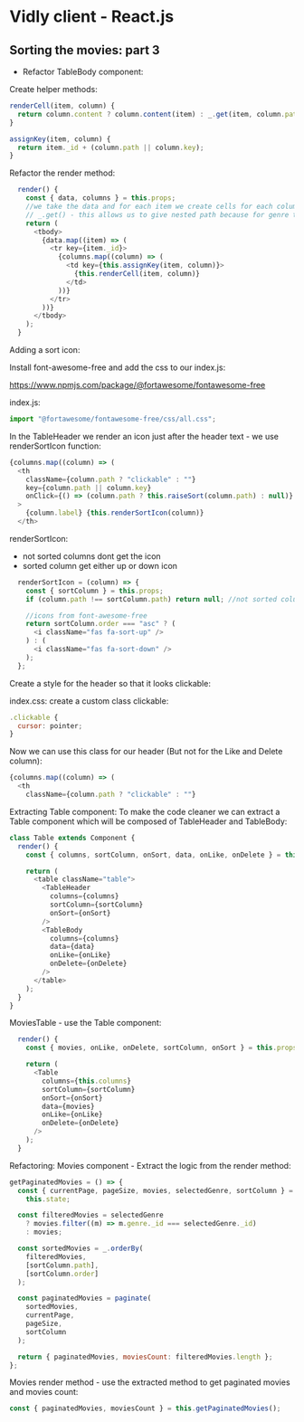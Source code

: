 # Vidly client - React.js

## Sorting the movies: part 3

- Refactor TableBody component:

Create helper methods:
```javascript
renderCell(item, column) {
  return column.content ? column.content(item) : _.get(item, column.path);
}

assignKey(item, column) {
  return item._id + (column.path || column.key);
}
```
Refactor the render method:
```javascript
  render() {
    const { data, columns } = this.props;
    //we take the data and for each item we create cells for each column.
    // _.get() - this allows us to give nested path because for genre the path is genre.name
    return (
      <tbody>
        {data.map((item) => (
          <tr key={item._id}>
            {columns.map((column) => (
              <td key={this.assignKey(item, column)}>
                {this.renderCell(item, column)}
              </td>
            ))}
          </tr>
        ))}
      </tbody>
    );
  }
```

Adding a sort icon:

Install font-awesome-free and add the css to our index.js:

https://www.npmjs.com/package/@fortawesome/fontawesome-free

index.js:
```javascript
import "@fortawesome/fontawesome-free/css/all.css";
```

In the TableHeader we render an icon just after the header text - we use renderSortIcon function:
```javascript
{columns.map((column) => (
  <th
    className={column.path ? "clickable" : ""}
    key={column.path || column.key}
    onClick={() => (column.path ? this.raiseSort(column.path) : null)}
  >
    {column.label} {this.renderSortIcon(column)}
  </th>
```

renderSortIcon: 
  - not sorted columns dont get the icon
  - sorted column get either up or down icon

```javascript
  renderSortIcon = (column) => {
    const { sortColumn } = this.props;
    if (column.path !== sortColumn.path) return null; //not sorted column

    //icons from font-awesome-free
    return sortColumn.order === "asc" ? (
      <i className="fas fa-sort-up" />
    ) : (
      <i className="fas fa-sort-down" />
    );
  };
```

Create a style for the header so that it looks clickable:

index.css: create a custom class clickable:
```javascript
.clickable {
  cursor: pointer;
}
```

Now we can use this class for our header (But not for the Like and Delete column):
```javascript
{columns.map((column) => (
  <th
    className={column.path ? "clickable" : ""}
```

Extracting Table component: To make the code cleaner we can extract a Table component which will be composed of TableHeader and TableBody:

```javascript
class Table extends Component {
  render() {
    const { columns, sortColumn, onSort, data, onLike, onDelete } = this.props;

    return (
      <table className="table">
        <TableHeader
          columns={columns}
          sortColumn={sortColumn}
          onSort={onSort}
        />
        <TableBody
          columns={columns}
          data={data}
          onLike={onLike}
          onDelete={onDelete}
        />
      </table>
    );
  }
}
```

MoviesTable - use the Table component:
```javascript
  render() {
    const { movies, onLike, onDelete, sortColumn, onSort } = this.props;

    return (
      <Table
        columns={this.columns}
        sortColumn={sortColumn}
        onSort={onSort}
        data={movies}
        onLike={onLike}
        onDelete={onDelete}
      />
    );
  }
```

Refactoring: Movies component - Extract the logic from the render method:

```javascript
getPaginatedMovies = () => {
  const { currentPage, pageSize, movies, selectedGenre, sortColumn } =
    this.state;

  const filteredMovies = selectedGenre
    ? movies.filter((m) => m.genre._id === selectedGenre._id)
    : movies;

  const sortedMovies = _.orderBy(
    filteredMovies,
    [sortColumn.path],
    [sortColumn.order]
  );

  const paginatedMovies = paginate(
    sortedMovies,
    currentPage,
    pageSize,
    sortColumn
  );

  return { paginatedMovies, moviesCount: filteredMovies.length };
};
```

Movies render method - use the extracted method to get paginated movies and movies count:

```javascript
const { paginatedMovies, moviesCount } = this.getPaginatedMovies();
```